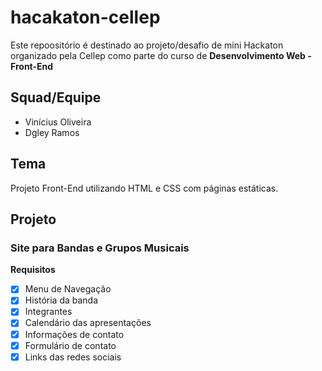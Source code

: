 # hacakaton-cellep

Este repoositório é destinado ao projeto/desafio de mini Hackaton organizado pela Cellep como parte do curso de __Desenvolvimento Web - Front-End__

## Squad/Equipe

* Vinícius Oliveira
* Dgley Ramos

## Tema

Projeto Front-End utilizando HTML e CSS com páginas estáticas.

## Projeto

### Site para Bandas e Grupos Musicais

__Requisitos__

* [x] Menu de Navegação
* [x] História da banda
* [x] Integrantes
* [x] Calendário das apresentações
* [x] Informações de contato
* [x] Formulário de contato
* [x] Links das redes sociais
